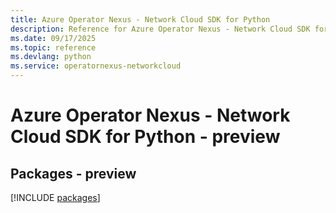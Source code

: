 ```yaml
---
title: Azure Operator Nexus - Network Cloud SDK for Python
description: Reference for Azure Operator Nexus - Network Cloud SDK for Python
ms.date: 09/17/2025
ms.topic: reference
ms.devlang: python
ms.service: operatornexus-networkcloud
---
```

# Azure Operator Nexus - Network Cloud SDK for Python - preview
## Packages - preview
[!INCLUDE [packages](operator-nexus---network-cloud-index.md)]